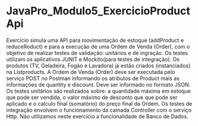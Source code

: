 # JavaPro_Modulo5_ExercicioProductApi
Exercício simula uma API para movimentação de estoque (addProduct e reduceRoduct) e para a execução de uma Ordem de Venda (Order),
com o objetivo de realizar testes de validação: unitários e de ingração.
Os testes utilizam os aplicativos JUNIT e Mockito(para testes de integração).
Os produtos (TV, Geladeira, Fogão e Lavadora) já estão criados (instanciados) na List<Product>products.
A Ordem de Venda (Order) deve ser executada pelo serviço POST no Postman informando os atributos de Product mais as informações
de quantity e discount. Deve ser informado no formato JSON.
Os testes unitários são realizados sobre: a quantidade máxima em estoque que pode ser vendida, o valor máximo de desconto que
que pode ser aplicado e o calculo final (somatório) do preço final da Ordem.
Os testes de integração envolvem o funcionamento da camada Controller com o serviço Http.
Não utilizamos neste exercício a funcionalidade de Banco de Dados.  
  
